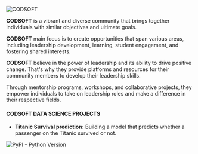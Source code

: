 ![CODSOFT](https://github.com/TheOloyede/CODSOFT/assets/139631433/80bde834-6bee-467a-8461-c1a4565b8d25)

**CODSOFT** is a vibrant and diverse community that brings together individuals with similar objectives and ultimate goals. 

**CODSOFT** main focus is to create opportunities that span various areas, including leadership development, learning, student engagement, and fostering shared interests.

**CODSOFT** believe in the power of leadership and its ability to drive positive change. That's why they provide platforms and resources for their community members to develop their leadership skills. 

Through mentorship programs, workshops, and collaborative projects, they empower individuals to take on leadership roles and make a difference in their respective fields.

#### CODSOFT DATA SCIENCE PROJECTS
- **Titanic Survival prediction:** Building a model that predicts whether a
passenger on the Titanic survived or not.

![PyPI - Python Version](https://img.shields.io/pypi/pyversions/Pandas)

